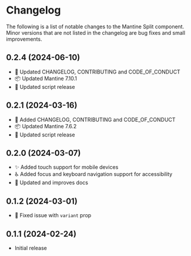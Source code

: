 # Changelog

The following is a list of notable changes to the Mantine Split component.  
Minor versions that are not listed in the changelog are bug fixes and small improvements.

## 0.2.4 (2024-06-10)

- 📝 Updated CHANGELOG, CONTRIBUTING and CODE_OF_CONDUCT
- 📦️ Updated Mantine 7.10.1
- 👷 Updated script release

## 0.2.1 (2024-03-16)

- 📝 Added CHANGELOG, CONTRIBUTING and CODE_OF_CONDUCT
- 📦️ Updated Mantine 7.6.2
- 👷 Updated script release

## 0.2.0 (2024-03-07)

- ✨ Added touch support for mobile devices
- ♿️ Added focus and keyboard navigation support for accessibility
- 📝 Updated and improves docs 

## 0.1.2 (2024-03-01)

- 🐛 Fixed issue with `variant` prop

## 0.1.1 (2024-02-24)

- Initial release

